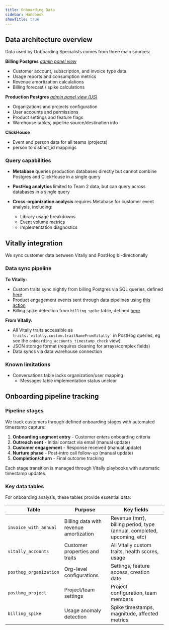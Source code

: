 ```yaml
---
title: Onboarding Data
sidebar: Handbook
showTitle: true
---
```


## Data architecture overview

Data used by Onboarding Specialists comes from three main sources:

**Billing Postgres**
[_admin panel view_](https://billing.posthog.com/admin/)
- Customer account, subscription, and invoice type data
- Usage reports and consumption metrics
- Revenue amortization calculations
- Billing forecast / spike calculations

**Production Postgres**
[_admin panel view (US)_](https://us.posthog.com/admin/)

- Organizations and projects configuration
- User accounts and permissions
- Product settings and feature flags
- Warehouse tables, pipeline source/destination info

**ClickHouse**
- Event and person data for all teams (projects)
- person to distinct_id mappings

### Query capabilities

- **Metabase** queries production databases directly but cannot combine Postgres and ClickHouse in a single query
- **PostHog analytics** limited to Team 2 data, but can query across databases in a single query

- **Cross-organization analysis** requires Metabase for customer event analysis, including:
  - Library usage breakdowns
  - Event volume metrics
  - Implementation diagnostics

## Vitally integration

We sync customer data between Vitally and PostHog bi-directionally

### Data sync pipeline

**To Vitally:**
- Custom traits sync nightly from billing Postgres via SQL queries, defined [here](https://posthog.vitally-eu.io/integrations/postgresql/f97e26e3-3c73-4cc4-a150-cc0b9cc33cd0/accounts)
- Product engagement events sent through data pipelines using [this action](https://us.posthog.com/project/2/data-management/actions/98141) 
- Billing spike detection from `billing_spike` table, defined [here](https://us.posthog.com/project/2/functions/0196f9ab-b695-0000-5385-b1742bc01967)

**From Vitally:**
- All Vitally traits accessible as `` traits.`vitally.custom.traitNameFromVitally` `` in PostHog queries, eg see the `onboarding_accounts_timestamp_check` view)
- JSON storage format (requires cleaning for arrays/complex fields)
- Data syncs via data warehouse connection

### Known limitations

- Conversations table lacks organization/user mapping
  - Messages table implementation status unclear

## Onboarding pipeline tracking

### Pipeline stages

We track customers through defined onboarding stages with automated timestamp capture:

1. **Onboarding segment entry** - Customer enters onboarding criteria
2. **Outreach sent** - Initial contact via email (manual update)
3. **Customer engagement** - Response received (manual update)
4. **Nurture phase** - Post-intro call follow-up (manual update)
5. **Completion/churn** - Final outcome tracking

Each stage transition is managed through Vitally playbooks with automatic timestamp updates.

### Key data tables

For onboarding analysis, these tables provide essential data:

| Table | Purpose | Key fields |
|-------|---------|------------|
| `invoice_with_annual` | Billing data with revenue amortization | Revenue (mrr), billing period, type (annual, completed, upcoming, etc) |
| `vitally_accounts` | Customer properties and traits | All Vitally custom traits, health scores, usage |
| `posthog_organization` | Org-level configurations | Settings, feature access, creation date |
| `posthog_project` | Project/team settings | Project configuration, team members |
| `billing_spike` | Usage anomaly detection | Spike timestamps, magnitude, affected metrics |


